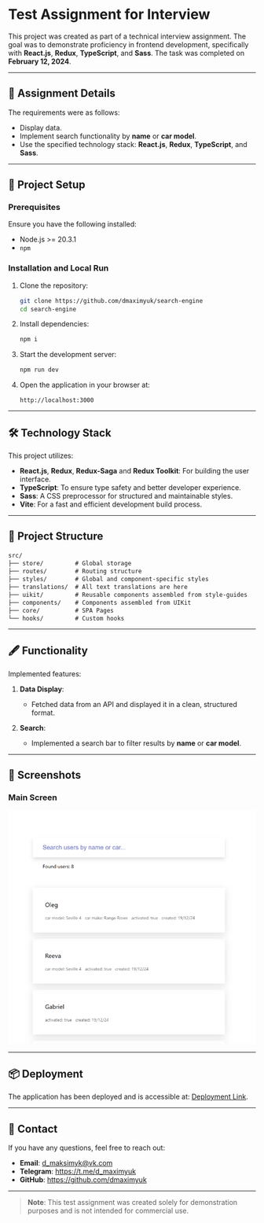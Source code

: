 # Test Assignment for Interview

This project was created as part of a technical interview assignment. The goal was to demonstrate proficiency in frontend development, specifically with **React.js**, **Redux**, **TypeScript**, and **Sass**. The task was completed on **February 12, 2024**.

---

## 📄 Assignment Details

The requirements were as follows:

- Display data.
- Implement search functionality by **name** or **car model**.
- Use the specified technology stack: **React.js**, **Redux**, **TypeScript**, and **Sass**.

---

## 🚀 Project Setup

### Prerequisites

Ensure you have the following installed:

- Node.js >= 20.3.1
- `npm`

### Installation and Local Run

1. Clone the repository:

   ```bash
   git clone https://github.com/dmaximyuk/search-engine
   cd search-engine
   ```

2. Install dependencies:

   ```bash
   npm i
   ```

3. Start the development server:

   ```bash
   npm run dev
   ```

4. Open the application in your browser at:
   ```
   http://localhost:3000
   ```

---

## 🛠️ Technology Stack

This project utilizes:

- **React.js**, **Redux**, **Redux-Saga** and **Redux Toolkit**: For building the user interface.
- **TypeScript**: To ensure type safety and better developer experience.
- **Sass**: A CSS preprocessor for structured and maintainable styles.
- **Vite**: For a fast and efficient development build process.

---

## 📂 Project Structure

```plaintext
src/
├── store/         # Global storage
├── routes/        # Routing structure
├── styles/        # Global and component-specific styles
├── translations/  # All text translations are here
├── uikit/         # Reusable components assembled from style-guides
├── components/    # Components assembled from UIKit
├── core/          # SPA Pages
└── hooks/         # Custom hooks
```

---

## 🖋️ Functionality

Implemented features:

1. **Data Display**:

   - Fetched data from an API and displayed it in a clean, structured format.

2. **Search**:

   - Implemented a search bar to filter results by **name** or **car model**.

---

## 📸 Screenshots

### Main Screen

![Main Screen Screenshot](repository/images/search-screenshot.png)

---

## 📦 Deployment

The application has been deployed and is accessible at: [Deployment Link](https://dmaximyuk.github.io/search-engine/).

---

## 🙎️ Contact

If you have any questions, feel free to reach out:

- **Email**: d_maksimyk@vk.com
- **Telegram**: https://t.me/d_maximyuk
- **GitHub**: https://github.com/dmaximyuk

---

> **Note**: This test assignment was created solely for demonstration purposes and is not intended for commercial use.
